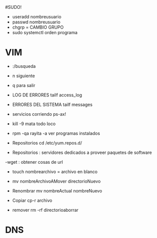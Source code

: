 #SUDO!
- useradd nombreusuario
- passwd nombreusuario
- chgrp = CAMBIO GRUPO
- sudo systemctl orden programa

# VIM
- :/busqueda
- n siguiente
- q para salir



- LOG DE ERRORES tailf access_log

- ERRORES DEL SISTEMA tailf messages

- servicios corriendo ps-ax!

- kill -9 mata todo loco

- rpm -qa rayita -a ver programas instalados
- Repositorios cd /etc/yum.repos.d/
- Repositorios : servidores dedicados a proveer paquetes de software

-wget : obtener cosas de url

- touch nombrearchivo = archivo en blanco

- mv nombreArchivoAMover directorioNuevo
- Renombrar mv nombreActual nombreNuevo
- Copiar cp-r archivo 
- remover rm -rf directorioaborrar


# DNS
